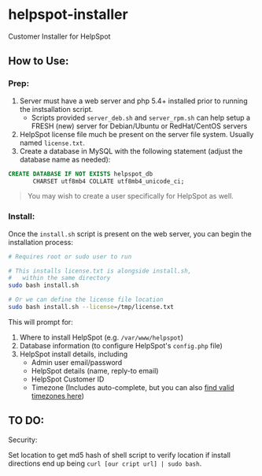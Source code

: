 # helpspot-installer

Customer Installer for HelpSpot

## How to Use:

### Prep:

1. Server must have a web server and php 5.4+ installed prior to running the instsallation script.
    - Scripts provided `server_deb.sh` and `server_rpm.sh` can help setup a FRESH (new) server for Debian/Ubuntu or RedHat/CentOS servers
2. HelpSpot license file much be present on the server file system. Usually named `license.txt`.
3. Create a database in MySQL with the following statement (adjust the database name as needed):

```sql
CREATE DATABASE IF NOT EXISTS helpspot_db 
       CHARSET utf8mb4 COLLATE utf8mb4_unicode_ci;
```

> You may wish to create a user specifically for HelpSpot as well.

### Install:

Once the `install.sh` script is present on the web server, you can begin the installation process:

```bash
# Requires root or sudo user to run

# This installs license.txt is alongside install.sh,
#   within the same directory
sudo bash install.sh

# Or we can define the license file location
sudo bash install.sh --license=/tmp/license.txt
```

This will prompt for:

1. Where to install HelpSpot (e.g. `/var/www/helpspot`)
2. Database information (to configure HelpSpot's `config.php` file)
3. HelpSpot install details, including 
    - Admin user email/password
    - HelpSpot details (name, reply-to email)
    - HelpSpot Customer ID
    - Timezone (Includes auto-complete, but you can also [find valid timezones here](http://php.net/manual/en/timezones.php))

## TO DO:

Security:

Set location to get md5 hash of shell script to verify location if install directions end up being `curl [our cript url] | sudo bash`.
